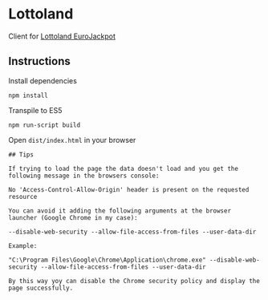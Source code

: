# Lottoland

Client for [Lottoland EuroJackpot](https://www.lottoland.com/en/eurojackpot/results-winning-numbers)

## Instructions
Install dependencies
```
npm install
```
Transpile to ES5
```
npm run-script build
```
Open `dist/index.html` in your browser
```
## Tips

If trying to load the page the data doesn't load and you get the following message in the browsers console:
```
`No 'Access-Control-Allow-Origin' header is present on the requested resource`
```
You can avoid it adding the following arguments at the browser launcher (Google Chrome in my case):
```
`--disable-web-security --allow-file-access-from-files --user-data-dir`
```
Example:
```
`"C:\Program Files\Google\Chrome\Application\chrome.exe" --disable-web-security --allow-file-access-from-files --user-data-dir`
```
By this way yoy can disable the Chrome security policy and display the page successfully. 
